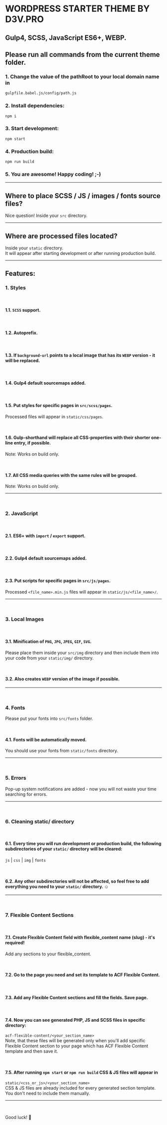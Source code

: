 # WORDPRESS STARTER THEME BY D3V.PRO
## Gulp4, SCSS, JavaScript ES6+, WEBP.

## Please run all commands from the current theme folder.

### 1. Change the value of the pathRoot to your local domain name in
`gulpfile.babel.js/config/path.js`

### 2. Install dependencies:
`npm i`

### 3. Start development:
`npm start`

### 4. Production build:
`npm run build`

### 5. You are awesome! Happy coding! ;-)
<hr />

## Where to place SCSS / JS / images / fonts source files?
Nice question! Inside your `src` directory.
<hr />

## Where are processed files located?
Inside your `static` directory.<br />
It will appear after starting development or after running production build.
<hr />

## Features:

### 1. Styles

<br />

#### 1.1. `SCSS` support.

<br />

#### 1.2. Autoprefix.

<br />

#### 1.3. If `background-url` points to a local image that has its `WEBP` version - it will be replaced.

<br />

#### 1.4. Gulp4 default sourcemaps added.

<br />

#### 1.5. Put styles for specific pages in `src/scss/pages`.<br />
Processed files will appear in `static/css/pages`.

<br />

#### 1.6. Gulp-shorthand will replace all CSS-properties with their shorter one-line entry, if possible.<br />
Note: Works on build only.

<br />

#### 1.7. All CSS media queries with the same rules will be grouped.<br />
Note: Works on build only.

<hr />
<br />

### 2. JavaScript

<br />

#### 2.1. ES6+ with `import` / `export` support.

<br />

#### 2.2. Gulp4 default sourcemaps added.

<br />

#### 2.3. Put scripts for specific pages in `src/js/pages`.<br />
Processed `<file_name>.min.js` files will appear in `static/js/<file_name>/`.

<hr />
<br />

### 3. Local Images

<br />

#### 3.1. Minification of `PNG`, `JPG`, `JPEG`, `GIF`, `SVG`.
Please place them inside your `src/img` directory and then include them into your code from your `static/img/` directory.

<br />


#### 3.2. Also creates `WEBP` version of the image if possible.

<hr />
<br />

### 4. Fonts
Please put your fonts into `src/fonts` folder.

<br />

#### 4.1. Fonts will be automatically moved.
You should use your fonts from `static/fonts` directory.

<hr />
<br />

### 5. Errors
Pop-up system notifications are added - now you will not waste your time searching for errors.

<hr />
<br />

### 6. Cleaning static/ directory

<br />

#### 6.1. Every time you will run development or production build, the following subdirectories of your `static/` directory will be cleared:
`js` | `css` | `img` | `fonts`

<br />

#### 6.2. Any other subdirectories will not be affected, so feel free to add everything you need to your `static/` directory. :relaxed:

<hr />
<br />

### 7. Flexible Content Sections

<br />

#### 7.1. Create Flexible Content field with flexible_content name (slug) - it's required!
Add any sections to your flexible_content.

<br />

#### 7.2. Go to the page you need and set its template to ACF Flexible Content.

<br />

#### 7.3. Add any Flexible Content sections and fill the fields. Save page.

<br />

#### 7.4. Now you can see generated PHP, JS and SCSS files in specific directory:
`acf-flexible-content/<your_section_name>`<br />
Note, that these files will be generated only when you'll add specific Flexible Content section to your page which has ACF Flexible Content template and then save it.

<br />

#### 7.5. After running `npm start` or `npm run build` CSS & JS files will appear in
`static/<css_or_js>/<your_section_name>`<br />
CSS & JS files are already included for every generated section template. You don't need to include them manually.

<hr />
<br />

Good luck! :muscle: